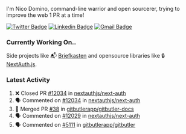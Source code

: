 
I'm Nico Domino, command-line warrior and open sourcerer, trying to improve the web 1 PR at a time!

[![Twitter Badge](https://img.shields.io/badge/-@ndom91-1ca0f1?style=flat-square&labelColor=1ca0f1&logo=twitter&logoColor=white&link=https://twitter.com/ndom91)](https://twitter.com/ndom91) [![Linkedin Badge](https://img.shields.io/badge/-ndom91-blue?style=flat-square&logo=Linkedin&logoColor=white&link=https://www.linkedin.com/in/ndom91/)](https://www.linkedin.com/in/ndom91/) [![Gmail Badge](https://img.shields.io/badge/-yo@ndo.dev-c14438?style=flat-square&logo=mail.ru&logoColor=white&link=mailto:yo@ndo.dev)](mailto:yo@ndo.dev)

### Currently Working On..

Side projects like 📬 [Briefkasten](https://briefkastenhq.com) and opensource libraries like 🔒 [NextAuth.js](https://github.com/nextauthjs/next-auth).

<!--START_SECTION_PROFILE_VIEWS:readme-info-->
<!--END_SECTION_PROFILE_VIEWS:readme-info-->

<!--START_SECTION_DAILY_COMMIT:readme-info-->
<!--END_SECTION_DAILY_COMMIT:readme-info-->

<!--START_SECTION_WEEKLY_COMMIT:readme-info-->
<!--END_SECTION_WEEKLY_COMMIT:readme-info-->

### Latest Activity

<!--START_SECTION:activity-->
1. ❌ Closed PR [#12034](https://github.com/nextauthjs/next-auth/pull/12034) in [nextauthjs/next-auth](https://github.com/nextauthjs/next-auth)
2. 🗣 Commented on [#12034](https://github.com/nextauthjs/next-auth/pull/12034#issuecomment-2410116425) in [nextauthjs/next-auth](https://github.com/nextauthjs/next-auth)
3. 🎉 Merged PR [#38](https://github.com/gitbutlerapp/gitbutler-docs/pull/38) in [gitbutlerapp/gitbutler-docs](https://github.com/gitbutlerapp/gitbutler-docs)
4. 🗣 Commented on [#12029](https://github.com/nextauthjs/next-auth/pull/12029#issuecomment-2408463750) in [nextauthjs/next-auth](https://github.com/nextauthjs/next-auth)
5. 🗣 Commented on [#5111](https://github.com/gitbutlerapp/gitbutler/pull/5111#issuecomment-2408463275) in [gitbutlerapp/gitbutler](https://github.com/gitbutlerapp/gitbutler)
<!--END_SECTION:activity-->
